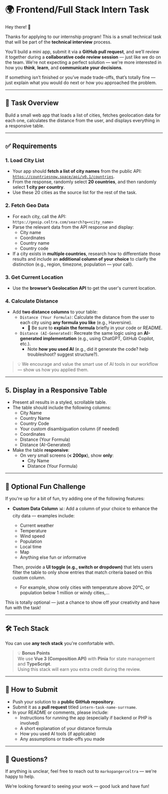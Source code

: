 # 🌍 Frontend/Full Stack Intern Task

Hey there! 👋

Thanks for applying to our internship program! This is a small technical task that will be part of the **technical interview** process.

You’ll build a mini app, submit it via a **GitHub pull request**, and we’ll review it together during a **collaborative code review session** — just like we do on the team. We're not expecting a perfect solution — we're more interested in how you **think**, **learn**, and **communicate your decisions**.

If something isn’t finished or you’ve made trade-offs, that’s totally fine — just explain what you would do next or how you approached the problem.

---

## 🧠 Task Overview

Build a small web app that loads a list of cities, fetches geolocation data for each one, calculates the distance from the user, and displays everything in a responsive table.

---

## ✅ Requirements

### 1. Load City List
- Your app should **fetch a list of city names** from the public API:
  [`https://countriesnow.space/api/v0.1/countries`](https://countriesnow.space/api/v0.1/countries).
- From the response, randomly select **20 countries**, and then randomly select **1 city per country**.
- Use these 20 cities as the source list for the rest of the task.

### 2. Fetch Geo Data
- For each city, call the API:  
  `https://geoip.celtra.com/search?q=<city_name>`
- Parse the relevant data from the API response and display:
  - City name
  - Coordinates
  - Country name
  - Country code
- If a city exists in **multiple countries**, research how to differentiate those results and include an **additional column of your choice** to clarify the distinction (e.g., region, timezone, population — your call).

### 3. Get Current Location
- Use the **browser’s Geolocation API** to get the user's current location.

### 4. Calculate Distance
- Add **two distance columns** to your table:
  - `Distance (Your Formula)`: Calculate the distance from the user to each city using **any formula you like** (e.g., Haversine).
    - 📌 Be sure to **explain the formula** briefly in your code or README.
  - `Distance (AI-Generated)`: Recreate the same logic using an **AI-generated implementation** (e.g., using ChatGPT, GitHub Copilot, etc.).
    - Note **how you used AI** (e.g., did it generate the code? help troubleshoot? suggest structure?).

> 💡 We encourage and value the smart use of AI tools in our workflow — show us how you applied them.

---

## 5. Display in a Responsive Table
- Present all results in a styled, scrollable table.
- The table should include the following columns:
  - City Name
  - Country Name
  - Country Code
  - Your custom disambiguation column (if needed)
  - Coordinates
  - Distance (Your Formula)
  - Distance (AI-Generated)
- Make the table **responsive**:
  - On very small screens (**< 200px**), show **only**:
    - City Name
    - Distance (Your Formula)

---

## 🎯 Optional Fun Challenge

If you're up for a bit of fun, try adding one of the following features:

- **Custom Data Column** 📊: Add a column of your choice to enhance the city data — examples include:
  - Current weather
  - Temperature
  - Wind speed
  - Population
  - Local time
  - Map
  - Anything else fun or informative

  Then, provide a **UI toggle (e.g., switch or dropdown)** that lets users filter the table to only show entries that match criteria based on this custom column.
  - For example, show only cities with temperature above 20°C, or population below 1 million or windy cities,...

This is totally optional — just a chance to show off your creativity and have fun with the task!

---

## 🛠️ Tech Stack

You can use **any tech stack** you're comfortable with.

> 💡 **Bonus Points**  
> We use **Vue 3 (Composition API)** with **Pinia** for state management and **TypeScript**.  
> Using this stack will earn you extra credit during the review.

---

## 🚀 How to Submit

- Push your solution to a **public GitHub repository**.
- Submit it as a **pull request** titled `intern-task-name-surrname`.
- In your README or comments, please include:
  - Instructions for running the app (especially if backend or PHP is involved)
  - A short explanation of your distance formula
  - How you used AI tools (if applicable)
  - Any assumptions or trade-offs you made

---

## 💬 Questions?

If anything is unclear, feel free to reach out to `markopangerceltra` — we're happy to help.

We’re looking forward to seeing your work — good luck and have fun!

